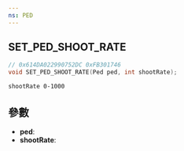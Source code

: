 ```yaml
---
ns: PED
---
```

## SET_PED_SHOOT_RATE

```c
// 0x614DA022990752DC 0xFB301746
void SET_PED_SHOOT_RATE(Ped ped, int shootRate);
```

```
shootRate 0-1000  
```

## 參數
* **ped**: 
* **shootRate**: 

